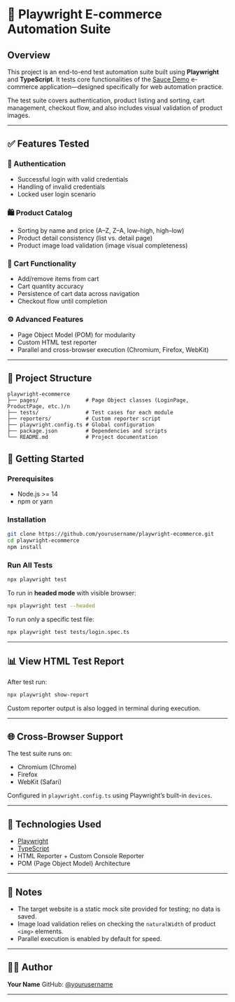 # 🛒 Playwright E-commerce Automation Suite

## Overview

This project is an end-to-end test automation suite built using **Playwright** and **TypeScript**. It tests core functionalities of the [Sauce Demo](https://www.saucedemo.com) e-commerce application—designed specifically for web automation practice.

The test suite covers authentication, product listing and sorting, cart management, checkout flow, and also includes visual validation of product images.

---

## ✅ Features Tested

### 🔐 Authentication
- Successful login with valid credentials
- Handling of invalid credentials
- Locked user login scenario

### 🛍️ Product Catalog
- Sorting by name and price (A–Z, Z–A, low–high, high–low)
- Product detail consistency (list vs. detail page)
- Product image load validation (image visual completeness)

### 🛒 Cart Functionality
- Add/remove items from cart
- Cart quantity accuracy
- Persistence of cart data across navigation
- Checkout flow until completion

### ⚙️ Advanced Features
- Page Object Model (POM) for modularity
- Custom HTML test reporter
- Parallel and cross-browser execution (Chromium, Firefox, WebKit)

---

## 📁 Project Structure

```
playwright-ecommerce 
├── pages/               # Page Object classes (LoginPage, ProductPage, etc.)/n
├── tests/               # Test cases for each module
├── reporters/           # Custom reporter script
├── playwright.config.ts # Global configuration
├── package.json         # Dependencies and scripts
└── README.md            # Project documentation
```


## 🚀 Getting Started

### Prerequisites
- Node.js >= 14
- npm or yarn

### Installation

```bash
git clone https://github.com/yourusername/playwright-ecommerce.git
cd playwright-ecommerce
npm install
````

### Run All Tests

```bash
npx playwright test
```

To run in **headed mode** with visible browser:

```bash
npx playwright test --headed
```

To run only a specific test file:

```bash
npx playwright test tests/login.spec.ts
```

---

## 📊 View HTML Test Report

After test run:

```bash
npx playwright show-report
```

Custom reporter output is also logged in terminal during execution.

---

## 🌐 Cross-Browser Support

The test suite runs on:

* Chromium (Chrome)
* Firefox
* WebKit (Safari)

Configured in `playwright.config.ts` using Playwright’s built-in `devices`.

---

## 🧪 Technologies Used

* [Playwright](https://playwright.dev/)
* [TypeScript](https://www.typescriptlang.org/)
* HTML Reporter + Custom Console Reporter
* POM (Page Object Model) Architecture

---

## 📝 Notes

* The target website is a static mock site provided for testing; no data is saved.
* Image load validation relies on checking the `naturalWidth` of product `<img>` elements.
* Parallel execution is enabled by default for speed.

---

## 👨‍💻 Author

**Your Name**
GitHub: [@yourusername](https://github.com/yourusername)

---

